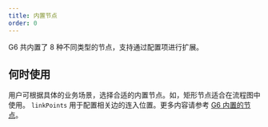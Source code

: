 ```yaml
---
title: 内置节点
order: 0
---
```


G6 共内置了 8 种不同类型的节点，支持通过配置项进行扩展。

## 何时使用

用户可根据具体的业务场景，选择合适的内置节点。如，矩形节点适合在流程图中使用。 `linkPoints` 用于配置相关边的连入位置。更多内容请参考 [G6 内置的节点](/zh/docs/manual/middle/elements/nodes/default-node)。
